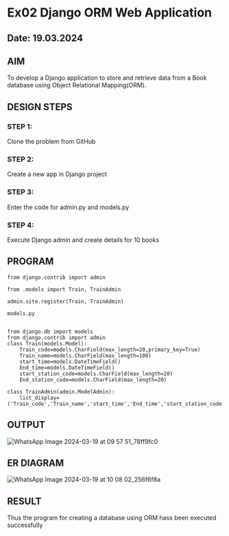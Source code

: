 # Ex02 Django ORM Web Application
## Date: 19.03.2024

## AIM
To develop a Django application to store and retrieve data from a Book database using Object Relational Mapping(ORM).


## DESIGN STEPS

### STEP 1:
Clone the problem from GitHub

### STEP 2:
Create a new app in Django project

### STEP 3:
Enter the code for admin.py and models.py

### STEP 4:
Execute Django admin and create details for 10 books

## PROGRAM
```
from django.contrib import admin

from .models import Train, TrainAdmin

admin.site.register(Train, TrainAdmin)

models.py


from django.db import models
from django.contrib import admin
class Train(models.Model):
    Train_code=models.CharField(max_length=20,primary_key=True)
    Train_name=models.CharField(max_length=100)
    start_time=models.DateTimeField()
    End_time=models.DateTimeField()
    start_station_code=models.CharField(max_length=20)
    End_station_code=models.CharField(max_length=20)
 
class TrainAdmin(admin.ModelAdmin):
    list_display=('Train_code','Train_name','start_time','End_time','start_station_code','End_station_code')

```

## OUTPUT
![WhatsApp Image 2024-03-19 at 09 57 51_78ff9fc0](https://github.com/NagalapuramHasif/ORM/assets/149365567/29e0cdf8-924e-4df7-9909-fb80cf536854)

## ER DIAGRAM
![WhatsApp Image 2024-03-19 at 10 08 02_256f6f8a](https://github.com/NagalapuramHasif/ORM/assets/149365567/7a837c64-5fcb-45f4-b94f-08c99fd827e3)


## RESULT
Thus the program for creating a database using ORM hass been executed successfully
